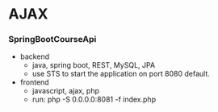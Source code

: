 # AJAX

### SpringBootCourseApi
- backend
	- java, spring boot, REST, MySQL, JPA
	- use STS to start the application on port 8080 default.
- frontend
	- javascript, ajax, php
	- run: php -S 0.0.0.0:8081 -f index.php
